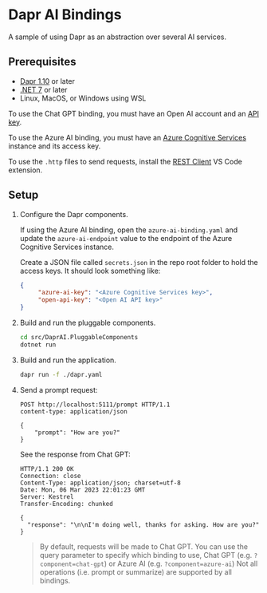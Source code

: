 # Dapr AI Bindings

A sample of using Dapr as an abstraction over several AI services.

## Prerequisites

- [Dapr 1.10](https://dapr.io/) or later
- [.NET 7](https://dotnet.microsoft.com/) or later
- Linux, MacOS, or Windows using WSL

To use the Chat GPT binding, you must have an Open AI account and an [API key](https://platform.openai.com/account/api-keys).

To use the Azure AI binding, you must have an [Azure Cognitive Services](https://azure.microsoft.com/en-us/products/cognitive-services/) instance and its access key.

To use the `.http` files to send requests, install the [REST Client](https://marketplace.visualstudio.com/items?itemName=humao.rest-client) VS Code extension.

## Setup

1. Configure the Dapr components.

   If using the Azure AI binding, open the `azure-ai-binding.yaml` and update the `azure-ai-endpoint` value to the endpoint of the Azure Cognitive Services instance.

   Create a JSON file called `secrets.json` in the repo root folder to hold the access keys. It should look something like:

   ```json
   {
        "azure-ai-key": "<Azure Cognitive Services key>",
        "open-api-key": "<Open AI API key>"
   }
   ```

1. Build and run the pluggable components.

   ```bash
   cd src/DaprAI.PluggableComponents
   dotnet run
   ```

1. Build and run the application.

   ```bash
   dapr run -f ./dapr.yaml
   ```

1. Send a prompt request:

   ```http
   POST http://localhost:5111/prompt HTTP/1.1
   content-type: application/json

   {
       "prompt": "How are you?"
   }
   ```

   See the response from Chat GPT:

   ```http
   HTTP/1.1 200 OK
   Connection: close
   Content-Type: application/json; charset=utf-8
   Date: Mon, 06 Mar 2023 22:01:23 GMT
   Server: Kestrel
   Transfer-Encoding: chunked

   {
     "response": "\n\nI'm doing well, thanks for asking. How are you?"
   }
   ```

   > By default, requests will be made to Chat GPT. You can use the query parameter to specify which binding to use, Chat GPT (e.g. `?component=chat-gpt`) or Azure AI (e.g. `?component=azure-ai`) Not all operations (i.e. prompt or summarize) are supported by all bindings.